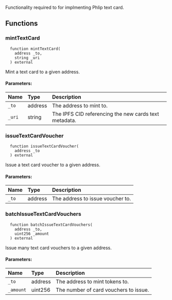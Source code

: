 
Functionality required to for implmenting Phlip text card.

## Functions
### mintTextCard
```solidity
  function mintTextCard(
    address _to,
    string _uri
  ) external
```

Mint a text card to a given address.

#### Parameters:
| Name | Type | Description                                                          |
| :--- | :--- | :------------------------------------------------------------------- |
|`_to` | address | The address to mint to.
|`_uri` | string | The IPFS CID referencing the new cards text metadata.

### issueTextCardVoucher
```solidity
  function issueTextCardVoucher(
    address _to
  ) external
```

Issue a text card voucher to a given address.

#### Parameters:
| Name | Type | Description                                                          |
| :--- | :--- | :------------------------------------------------------------------- |
|`_to` | address | The address to issue voucher to.

### batchIssueTextCardVouchers
```solidity
  function batchIssueTextCardVouchers(
    address _to,
    uint256 _amount
  ) external
```

Issue many text card vouchers to a given address.

#### Parameters:
| Name | Type | Description                                                          |
| :--- | :--- | :------------------------------------------------------------------- |
|`_to` | address | The address to mint tokens to.
|`_amount` | uint256 | The number of card vouchers to issue.

